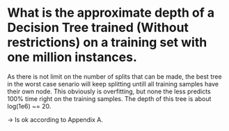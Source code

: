 # What is the approximate depth of a Decision Tree trained (Without restrictions) on a training set with one million instances.

As there is not limit on the number of splits that can be made, the best tree in the worst case senario will keep splitting untill all training samples have their own node. This obviously is overfitting, but none the less predicts 100% time right on the training samples. The depth of this tree is about log(1e6) ~= 20.

-> Is ok according to Appendix A.
